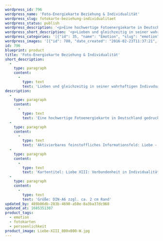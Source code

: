 ```yaml
---
wordpress_id: 796
wordpress_name: 'Foto-Energiekarte Beziehung & Individualität'
wordpress_slug: fotokarte-beziehung-individualitaet
wordpress_status: publish
wordpress_description: '<p>Eine hochwertige Fotoenergiekarte in Deutschland gedruckt und in Handarbeit laminiert.  Sie ist in Postkartengröße (DIN-A6) gut zu transportieren und kann auch auf den Körper aufgelegt werden.</p><p>Aktivierbares feinstoffliches Informationsfeld: Liebe - Aufrichtigkeit - In Beziehung sein - Selbstentfaltung - Wertschätzung: Lieben, und gleichzeitig in seiner wahrhaftigen Indiviudualität bleiben bzw. in diese gelangen. Aufhören, sich selbst im Rahmen einer Beziehung stückweise aufzugeben oder für den Partner etwas darstellen zu wollen, was nicht der Wahrheit entspricht. Entwicklung der Fähigkeit, in einer Beziehung auf liebevolle und wertschätzende Art die eigene Person zu zeigen und zu leben. Dies bedeutet, mit sich selbst und dem Partner aufrichtig zu sein, sich selbst zu leben und in liebevollen Beziehungen zu sein. Die Balance herstellen, in Liebe mit sich selbst und dem Beziehungspartner zu sein.</p><p>Kartentitel: Liebe XIII: Verbundenheit in Individualität. Reihe: Liebe.</p><p>Größe: DIN-A6 zzgl. ca. 2 cm Rand<br />Andere Formate sind individuell für Sie innerhalb weniger Tage herstellbar. Bitte kontaktieren Sie uns hierfür unter <a href="mailto:info@elvedenverlag.de">info@elvedenverlag.de</a>.</p><p><a href="https://my.feenbaum.de/anwendung-energiebilder-foto-laminiert/">Anwendungshinweise</a>      <a href="https://my.feenbaum.de/produktinformationen-fotokarten/">Produktinformationen</a></p>'
wordpress_short_description: '<p>Lieben und gleichzeitig in seiner wahrhaftigen Indivudualität sein<br /><em>Hinweis: Das Wasserzeichen „Elveden Verlag Energiebild“ wird nicht mit gedruckt</em></p>'
wordpress_categories: '[{"id": 35, "name": "Emotion", "slug": "emotion"}, {"id": 23, "name": "Fotokarten", "slug": "fotokarten"}, {"id": 37, "name": "Pers\u00f6nlichkeit", "slug": "persoenlichkeit"}]'
wordpress_images: '[{"id": 780, "date_created": "2016-02-23T11:37:21", "date_created_gmt": "2016-02-23T09:37:21", "date_modified": "2016-02-23T11:37:21", "date_modified_gmt": "2016-02-23T09:37:21", "src": "https://my.feenbaum.de/wp-content/uploads/2016/02/Liebe-XIII_800x800-W.jpg", "name": "Liebe-XIII_800x800-W", "alt": ""}]'
id: 796
blueprint: product
title: 'Foto-Energiekarte Beziehung & Individualität'
short_description:
  -
    type: paragraph
    content:
      -
        type: text
        text: 'Lieben und gleichzeitig in seiner wahrhaftigen Indivudualität sein'
description:
  -
    type: paragraph
    content:
      -
        type: text
        text: 'Eine hochwertige Fotoenergiekarte in Deutschland gedruckt und in Handarbeit laminiert.  Sie ist in Postkartengröße (DIN-A6) gut zu transportieren und kann auch auf den Körper aufgelegt werden.'
  -
    type: paragraph
    content:
      -
        type: text
        text: 'Aktivierbares feinstoffliches Informationsfeld: Liebe - Aufrichtigkeit - In Beziehung sein - Selbstentfaltung - Wertschätzung: Lieben, und gleichzeitig in seiner wahrhaftigen Indiviudualität bleiben bzw. in diese gelangen. Aufhören, sich selbst im Rahmen einer Beziehung stückweise aufzugeben oder für den Partner etwas darstellen zu wollen, was nicht der Wahrheit entspricht. Entwicklung der Fähigkeit, in einer Beziehung auf liebevolle und wertschätzende Art die eigene Person zu zeigen und zu leben. Dies bedeutet, mit sich selbst und dem Partner aufrichtig zu sein, sich selbst zu leben und in liebevollen Beziehungen zu sein. Die Balance herstellen, in Liebe mit sich selbst und dem Beziehungspartner zu sein.'
  -
    type: paragraph
    content:
      -
        type: text
        text: 'Kartentitel: Liebe XIII: Verbundenheit in Individualität. Reihe: Liebe.'
  -
    type: paragraph
    content:
      -
        type: text
        text: 'Größe: DIN-A6 zzgl. ca. 2 cm Rand'
updated_by: 489b06db-283b-4690-a50e-8a3ba37dc968
updated_at: 1685351307
product_tags:
  - emotion
  - fotokarten
  - persoenlichkeit
product_image: Liebe-XIII_800x800-W.jpg
---
```

